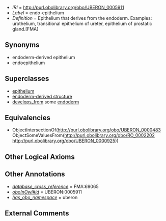  * *IRI* = http://purl.obolibrary.org/obo/UBERON_0005911
 * *Label* = endo-epithelium
 * *Definition* = Epithelium that derives from the endoderm. Examples: urothelium, transitional epithelium of ureter, epithelium of prostatic gland.[FMA]

## Synonyms

 * endoderm-derived epithelium
 * endoepithelium

## Superclasses

 * [epithelium](../../UBERON/83/UBERON_0000483.md)
 * [endoderm-derived structure](../../UBERON/19/UBERON_0004119.md)
 * [develops_from](../../RO/02/RO_0002202.md) some [endoderm](../../UBERON/25/UBERON_0000925.md)

## Equivalencies

 * ObjectIntersectionOf(<http://purl.obolibrary.org/obo/UBERON_0000483> ObjectSomeValuesFrom(<http://purl.obolibrary.org/obo/RO_0002202> <http://purl.obolibrary.org/obo/UBERON_0000925>))

## Other Logical Axioms


## Other Annotations

 * *[database_cross_reference](../../ef/oboInOwl#hasDbXref.md)* = FMA:69065
 * *[oboInOwl#id](../../id/oboInOwl#id.md)* = UBERON:0005911
 * *[has_obo_namespace](../../ce/oboInOwl#hasOBONamespace.md)* = uberon

## External Comments

